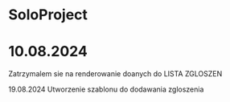 # SoloProject

# 10.08.2024
Zatrzymalem sie na renderowanie doanych do LISTA ZGLOSZEN 

19.08.2024
Utworzenie szablonu do dodawania zgloszenia 
